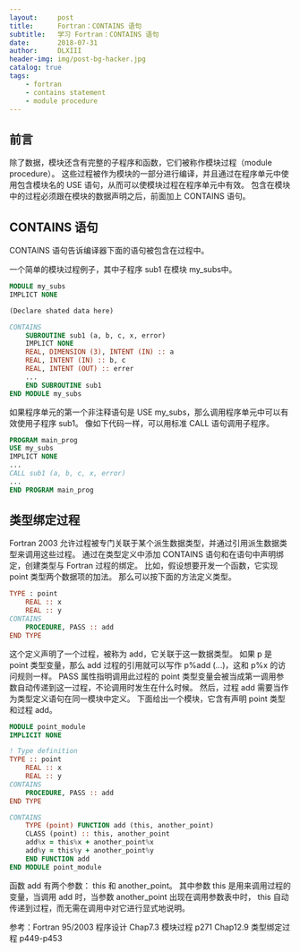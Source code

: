 ```yaml
---
layout:     post
title:      Fortran：CONTAINS 语句
subtitle:   学习 Fortran：CONTAINS 语句
date:       2018-07-31
author:     DLXIII
header-img: img/post-bg-hacker.jpg
catalog: true
tags:
    - fortran
    - contains statement
    - module procedure
---
```



## 前言

除了数据，模块还含有完整的子程序和函数，它们被称作模块过程（module procedure）。
这些过程被作为模块的一部分进行编译，并且通过在程序单元中使用包含模块名的 USE 语句，从而可以使模块过程在程序单元中有效。
包含在模块中的过程必须跟在模块的数据声明之后，前面加上 CONTAINS 语句。


<!--more-->


## CONTAINS 语句
CONTAINS 语句告诉编译器下面的语句被包含在过程中。

一个简单的模块过程例子，其中子程序 sub1 在模块 my_subs中。

~~~ fortran
MODULE my_subs
IMPLICT NONE

(Declare shated data here)

CONTAINS
    SUBROUTINE sub1 (a, b, c, x, error)
    IMPLICT NONE
    REAL, DIMENSION (3), INTENT (IN) :: a
    REAL, INTENT (IN) :: b, c
    REAL, INTENT (OUT) :: errer
    ...
    END SUBROUTINE sub1
END MODULE my_subs
~~~

如果程序单元的第一个非注释语句是 USE my_subs，那么调用程序单元中可以有效使用子程序 sub1。
像如下代码一样，可以用标准 CALL 语句调用子程序。

~~~ fortran
PROGRAM main_prog
USE my_subs
IMPLICT NONE
...
CALL sub1 (a, b, c, x, error)
...
END PROGRAM main_prog
~~~

## 类型绑定过程

Fortran 2003 允许过程被专门关联于某个派生数据类型，并通过引用派生数据类型来调用这些过程。
通过在类型定义中添加 CONTAINS 语句和在语句中声明绑定，创建类型与 Fortran 过程的绑定。
比如，假设想要开发一个函数，它实现 point 类型两个数据项的加法。
那么可以按下面的方法定义类型。

~~~ fortran
TYPE : point
    REAL :: x
    REAL :: y
CONTAINS
    PROCEDURE, PASS :: add
END TYPE
~~~

这个定义声明了一个过程，被称为 add，它关联于这一数据类型。
如果 p 是 point 类型变量，那么 add 过程的引用就可以写作 p%add (...)，这和 p%x 的访问规则一样。
PASS 属性指明调用此过程的 point 类型变量会被当成第一调用参数自动传递到这一过程，不论调用时发生在什么时候。
然后，过程 add 需要当作为类型定义语句在同一模块中定义。
下面给出一个模块，它含有声明 point 类型和过程 add。

~~~ fortran
MODULE point_module
IMPLICIT NONE

! Type definition
TYPE :: point
    REAL :: x
    REAL :: y
CONTAINS
    PROCEDURE, PASS :: add
END TYPE

CONTAINS
    TYPE (point) FUNCTION add (this, another_point)
    CLASS (point) :: this, another_point
    add%x = this%x + another_point%x
    add%y = this%y + another_point%y
    END FUNCTION add
END MODULE point_module
~~~

函数 add 有两个参数： this 和 another_point。
其中参数 this 是用来调用过程的变量，当调用 add 时，当参数 another_point 出现在调用参数表中时， this 自动传递到过程，而无需在调用中对它进行显式地说明。


参考：Fortran 95/2003 程序设计
Chap7.3 模块过程 p271
Chap12.9 类型绑定过程 p449-p453
